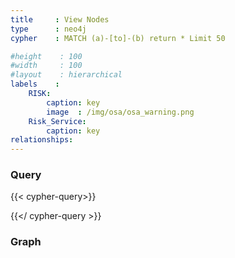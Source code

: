 ```yaml
---
title     : View Nodes
type      : neo4j
cypher    : MATCH (a)-[to]-(b) return * Limit 50

#height    : 100
#width     : 100
#layout    : hierarchical
labels    :
    RISK:
        caption: key
        image  : /img/osa/osa_warning.png
    Risk_Service:
        caption: key
relationships:
---
```



### Query
{{< cypher-query>}}

{{</ cypher-query >}}


### Graph